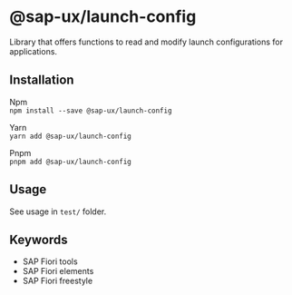 # @sap-ux/launch-config

Library that offers functions to read and modify launch configurations for applications.


## Installation
Npm   
`npm install --save @sap-ux/launch-config`

Yarn   
`yarn add @sap-ux/launch-config`

Pnpm   
`pnpm add @sap-ux/launch-config`

## Usage
See usage in `test/` folder.

## Keywords
* SAP Fiori tools
* SAP Fiori elements
* SAP Fiori freestyle